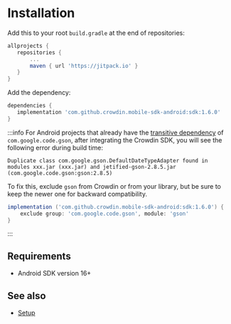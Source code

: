# Installation

Add this to your root `build.gradle` at the end of repositories:

```groovy
allprojects {
   repositories {
       ...
       maven { url 'https://jitpack.io' }
   }
}
```

Add the dependency:

```groovy
dependencies {
   implementation 'com.github.crowdin.mobile-sdk-android:sdk:1.6.0'
}
```

:::info
For Android projects that already have the [transitive dependency](https://docs.gradle.org/current/userguide/dependency_management_terminology.html#sub:terminology_transitive_dependency) of `com.google.code.gson`, after integrating the Crowdin SDK, you will see the following error during build time:

`Duplicate class com.google.gson.DefaultDateTypeAdapter found in modules xxx.jar (xxx.jar) and jetified-gson-2.8.5.jar (com.google.code.gson:gson:2.8.5)`

To fix this, exclude `gson` from Crowdin or from your library, but be sure to keep the newer one for backward compatibility.

```groovy
implementation ('com.github.crowdin.mobile-sdk-android:sdk:1.6.0') {
    exclude group: 'com.google.code.gson', module: 'gson'
}
```
:::

## Requirements

* Android SDK version 16+

## See also

- [Setup](setup.mdx)
